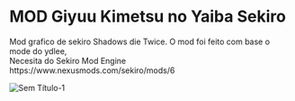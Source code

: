 <h1>MOD Giyuu Kimetsu no Yaiba Sekiro</h1>
Mod grafico de sekiro Shadows die Twice. O mod foi feito com base o mode do ydlee,<br/>
Necesita do Sekiro Mod Engine https://www.nexusmods.com/sekiro/mods/6<br/>

![Sem Título-1](https://user-images.githubusercontent.com/58493240/89082011-2f7a7900-d363-11ea-919a-15e3d957e9f3.png)

